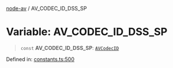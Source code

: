 [node-av](../globals.md) / AV\_CODEC\_ID\_DSS\_SP

# Variable: AV\_CODEC\_ID\_DSS\_SP

> `const` **AV\_CODEC\_ID\_DSS\_SP**: [`AVCodecID`](../type-aliases/AVCodecID.md)

Defined in: [constants.ts:500](https://github.com/seydx/av/blob/f8631fc881b394300b1479f511d55cf1c370a87f/src/constants/constants.ts#L500)
